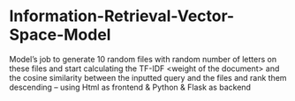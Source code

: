# Information-Retrieval-Vector-Space-Model
Model’s job to generate 10 random files with random number of letters on these files and start calculating the TF-IDF &lt;weight of the document> and the cosine similarity between the inputted query and the files and rank them descending – using Html as frontend &amp; Python &amp; Flask as backend 

